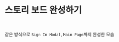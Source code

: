 # 스토리 보드 완성하기

<figure><img src="../../../.gitbook/assets/스크린샷 2025-01-12 오후 1.49.56.png" alt=""><figcaption></figcaption></figure>

같은 방식으로 `Sign In Modal`, `Main Page`까지 완성한 모습
